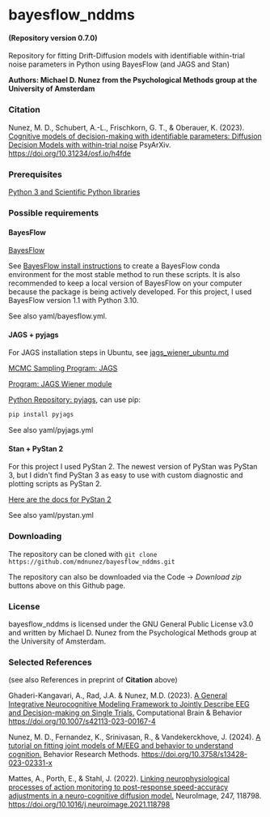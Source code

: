 # bayesflow_nddms
#### (Repository version 0.7.0)
Repository for fitting Drift-Diffusion models with identifiable within-trial noise parameters in Python using BayesFlow (and JAGS and Stan)

**Authors: Michael D. Nunez from the Psychological Methods group at the University of Amsterdam**

### Citation
Nunez, M. D., Schubert, A.-L., Frischkorn, G. T., & Oberauer, K. (2023). [Cognitive models of decision-making with identifiable parameters: Diffusion Decision Models with within-trial noise](https://psyarxiv.com/h4fde) PsyArXiv. https://doi.org/10.31234/osf.io/h4fde

### Prerequisites

[Python 3 and Scientific Python libraries](https://www.anaconda.com/products/individual)

### Possible requirements

#### BayesFlow

[BayesFlow](https://github.com/stefanradev93/BayesFlow)

See [BayesFlow install instructions](https://github.com/stefanradev93/BayesFlow/blob/master/INSTALL.rst) to create a BayesFlow conda environment for the most stable method to run these scripts. It is also recommended to keep a local version of BayesFlow on your computer because the package is being actively developed. For this project, I used BayesFlow version 1.1 with Python 3.10. 

See also yaml/bayesflow.yml.

#### JAGS + pyjags

For JAGS installation steps in Ubuntu, see [jags_wiener_ubuntu.md](https://github.com/mdnunez/pyhddmjags/blob/master/jags_wiener_ubuntu.md)

[MCMC Sampling Program: JAGS](http://mcmc-jags.sourceforge.net/)

[Program: JAGS Wiener module](https://sourceforge.net/projects/jags-wiener/)

[Python Repository: pyjags](https://github.com/michaelnowotny/pyjags), can use pip:
```bash
pip install pyjags
```
See also yaml/pyjags.yml

#### Stan + PyStan 2

For this project I used PyStan 2. The newest version of PyStan was PyStan 3, but I didn't find PyStan 3 as easy to use with custom diagnostic and plotting scripts as PyStan 2.

[Here are the docs for PyStan 2](https://pystan2.readthedocs.io)

See also yaml/pystan.yml

### Downloading

The repository can be cloned with `git clone https://github.com/mdnunez/bayesflow_nddms.git`

The repository can also be downloaded via the Code -> _Download zip_ buttons above on this Github page.


### License

bayesflow_nddms is licensed under the GNU General Public License v3.0 and written by Michael D. Nunez from the Psychological Methods group at the University of Amsterdam.


### Selected References
(see also References in preprint of **Citation** above)

Ghaderi-Kangavari, A., Rad, J.A. & Nunez, M.D. (2023). [A General Integrative Neurocognitive Modeling Framework to Jointly Describe EEG and Decision-making on Single Trials.](https://link.springer.com/article/10.1007/s42113-023-00167-4) Computational Brain & Behavior https://doi.org/10.1007/s42113-023-00167-4

Nunez, M. D., Fernandez, K., Srinivasan, R., & Vandekerckhove, J. (2024). [A tutorial on fitting joint models of M/EEG and behavior to understand cognition.](https://link.springer.com/article/10.3758/s13428-023-02331-x) Behavior Research Methods. https://doi.org/10.3758/s13428-023-02331-x

Mattes, A., Porth, E., & Stahl, J. (2022). [Linking neurophysiological processes of action monitoring to post-response speed-accuracy adjustments in a neuro-cognitive diffusion model.](https://www.sciencedirect.com/science/article/pii/S1053811921010697) NeuroImage, 247, 118798. https://doi.org/10.1016/j.neuroimage.2021.118798